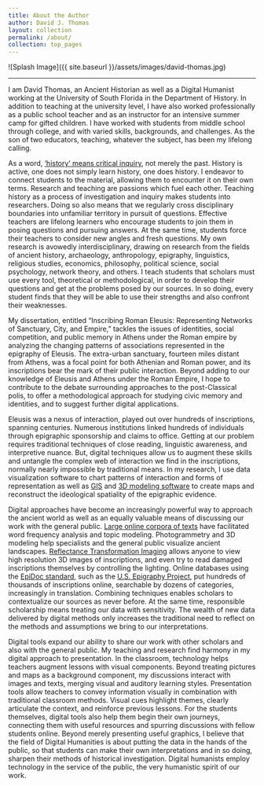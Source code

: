 ```yaml
---
title: About the Author
author: David J. Thomas
layout: collection
permalink: /about/
collection: top_pages
---
```


![Splash Image]({{ site.baseurl }}/assets/images/david-thomas.jpg)

---

I am David Thomas, an Ancient Historian as well as a Digital Humanist working at the University of South Florida in the Department of History. In addition to teaching at the university level, I have also worked professionally as a public school teacher and as an instructor for an intensive summer camp for gifted children. I have worked with students from middle school through college, and with varied skills, backgrounds, and challenges. As the son of two educators, teaching, whatever the subject, has been my lifelong calling.

As a word, [‘history’ means critical inquiry](https://time.com/4824551/history-word-origins/), not merely the past. History is active, one does not simply learn history, one does history. I endeavor to connect students to the material, allowing them to encounter it on their own terms. Research and teaching are passions which fuel each other. Teaching history as a process of investigation and inquiry makes students into researchers. Doing so also means that we regularly cross disciplinary boundaries into unfamiliar territory in pursuit of questions. Effective teachers are lifelong learners who encourage students to join them in posing questions and pursuing answers. At the same time, students force their teachers to consider new angles and fresh questions. My own research is avowedly interdisciplinary, drawing on research from the fields of ancient history, archaeology, anthropology, epigraphy, linguistics, religious studies, economics, philosophy, political science, social psychology, network theory, and others. I teach students that scholars must use every tool, theoretical or methodological, in order to develop their questions and get at the problems posed by our sources. In so doing, every student finds that they will be able to use their strengths and also confront their weaknesses.

My dissertation, entitled “Inscribing Roman Eleusis: Representing Networks of Sanctuary, City, and Empire,” tackles the issues of identities, social competition, and public memory in Athens under the Roman empire by analyzing the changing patterns of associations represented in the epigraphy of Eleusis. The extra-urban sanctuary, fourteen miles distant from Athens, was a focal point for both Athenian and Roman power, and its inscriptions bear the mark of their public interaction. Beyond adding to our knowledge of Eleusis and Athens under the Roman Empire, I hope to contribute to the debate surrounding approaches to the post-Classical polis, to offer a methodological approach for studying civic memory and identities, and to suggest further digital applications.

Eleusis was a nexus of interaction, played out over hundreds of inscriptions, spanning centuries. Numerous institutions linked hundreds of individuals through epigraphic sponsorship and claims to office. Getting at our problem requires traditional techniques of close reading, linguistic awareness, and interpretive nuance. But, digital techniques allow us to augment these skills and untangle the complex web of interaction we find in the inscriptions, normally nearly impossible by traditional means. In my research, I use data visualization software to chart patterns of interaction and forms of representation as well as [GIS](https://qgis.org/en/site/) and [3D modeling software](https://www.blender.org/) to create maps and reconstruct the ideological spatiality of the epigraphic evidence.

Digital approaches have become an increasingly powerful way to approach the ancient world as well as an equally valuable means of discussing our work with the general public. [Large online corpora of texts](https://eebo.chadwyck.com/home) have facilitated word frequency analysis and topic modeling. Photogrammetry and 3D modeling help specialists and the general public visualize ancient landscapes. [Reflectance Transformation Imaging](http://culturalheritageimaging.org/Technologies/RTI/) allows anyone to view high resolution 3D images of inscriptions, and even try to read damaged inscriptions themselves by controlling the lighting. Online databases using the [EpiDoc standard](https://en.wikipedia.org/wiki/EpiDoc), such as the [U.S. Epigraphy Project](https://usepigraphy.brown.edu/projects/usep/collections/), put hundreds of thousands of inscriptions online, searchable by dozens of categories, increasingly in translation. Combining techniques enables scholars to contextualize our sources as never before. At the same time, responsible scholarship means treating our data with sensitivity. The wealth of new data delivered by digital methods only increases the traditional need to reflect on the methods and assumptions we bring to our interpretations.

Digital tools expand our ability to share our work with other scholars and also with the general public. My teaching and research find harmony in my digital approach to presentation. In the classroom, technology helps teachers augment lessons with visual components. Beyond treating pictures and maps as a background component, my discussions interact with images and texts, merging visual and auditory learning styles. Presentation tools allow teachers to convey information visually in combination with traditional classroom methods. Visual cues highlight themes, clearly articulate the context, and reinforce previous lessons. For the students themselves, digital tools also help them begin their own journeys, connecting them with useful resources and spurring discussions with fellow students online. Beyond merely presenting useful graphics, I believe that the field of Digital Humanities is about putting the data in the hands of the public, so that students can make their own interpretations and in so doing, sharpen their methods of historical investigation. Digital humanists employ technology in the service of the public, the very humanistic spirit of our work.
